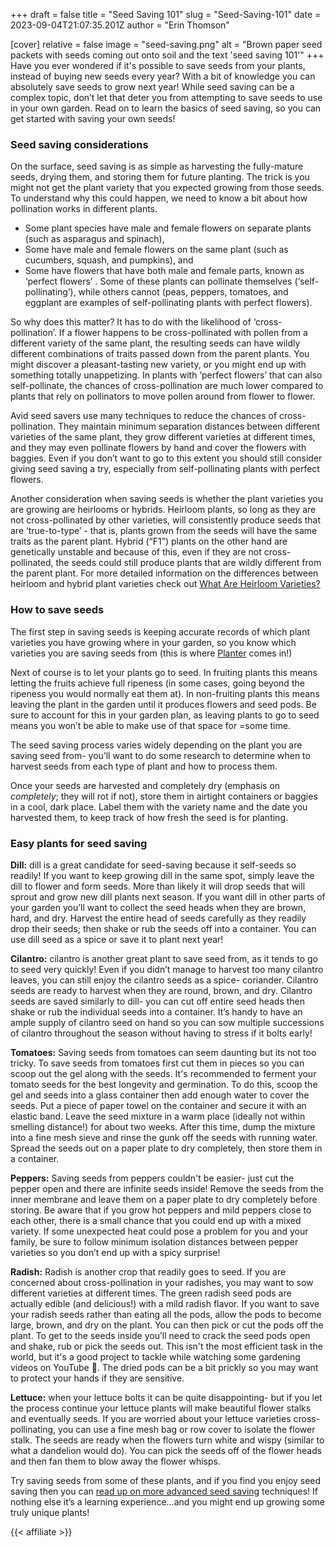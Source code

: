 +++
draft = false
title = "Seed Saving 101"
slug = "Seed-Saving-101"
date = 2023-09-04T21:07:35.201Z
author = "Erin Thomson"

[cover]
relative = false
image = "seed-saving.png"
alt = "Brown paper seed packets with seeds coming out onto soil and the text 'seed saving 101'"
+++
Have you ever wondered if it's possible to save seeds from your plants, instead of buying new seeds every year? With a bit of knowledge you can absolutely save seeds to grow next year! While seed saving can be a complex topic, don’t let that deter you from attempting to save seeds to use in your own garden. Read on to learn the basics of seed saving, so you can get started with saving your own seeds!

### Seed saving considerations

On the surface, seed saving is as simple as harvesting the fully-mature seeds, drying them, and storing them for future planting. The trick is you might not get the plant variety that you expected growing from those seeds. To understand why this could happen, we need to know a bit about how pollination works in different plants.

* Some plant species have male and female flowers on separate plants (such as asparagus and spinach),
* Some have male and female flowers on the same plant (such as cucumbers, squash, and pumpkins), and
* Some have flowers that have both male and female parts, known as ‘perfect flowers’ . Some of these plants can pollinate themselves (‘self-pollinating’), while others cannot (peas, peppers, tomatoes, and eggplant are examples of self-pollinating plants with perfect flowers).

So why does this matter? It has to do with the likelihood of ‘cross-pollination’. If a flower happens to be cross-pollinated with pollen from a different variety of the same plant, the resulting seeds can have wildly different combinations of traits passed down from the parent plants. You might discover a pleasant-tasting new variety, or you might end up with something totally unappetizing. In plants with ‘perfect flowers’ that can also self-pollinate, the chances of cross-pollination are much lower compared to plants that rely on pollinators to move pollen around from flower to flower.

Avid seed savers use many techniques to reduce the chances of cross-pollination. They maintain minimum separation distances between different varieties of the same plant, they grow different varieties at different times, and they may even pollinate flowers by hand and cover the flowers with baggies. Even if you don’t want to go to this extent you should still consider giving seed saving a try, especially from self-pollinating plants with perfect flowers.

Another consideration when saving seeds is whether the plant varieties you are growing are heirlooms or hybrids. Heirloom plants, so long as they are not cross-pollinated by other varieties, will consistently produce seeds that are ‘true-to-type’ - that is, plants grown from the seeds will have the same traits as the parent plant. Hybrid (“F1”) plants on the other hand are genetically unstable and because of this, even if they are not cross-pollinated, the seeds could still produce plants that are wildly different from the parent plant. For more detailed information on the differences between heirloom and hybrid plant varieties check out [What Are Heirloom Varieties?](https://blog.planter.garden/posts/what-are-heirloom-varieties/)

### How to save seeds

The first step in saving seeds is keeping accurate records of which plant varieties you have growing where in your garden, so you know which varieties you are saving seeds from (this is where [Planter](http://planter.garden/gardens) comes in!)

Next of course is to let your plants go to seed. In fruiting plants this means letting the fruits achieve full ripeness (in some cases, going beyond the ripeness you would normally eat them at). In non-fruiting plants this means leaving the plant in the garden until it produces flowers and seed pods. Be sure to account for this in your garden plan, as leaving plants to go to seed means you won’t be able to make use of that space for =some time.

The seed saving process varies widely depending on the plant you are saving seed from- you’ll want to do some research to determine when to harvest seeds from each type of plant and how to process them.

Once your seeds are harvested and completely dry (emphasis on *completely*; they will rot if not), store them in airtight containers or baggies in a cool, dark place. Label them with the variety name and the date you harvested them, to keep track of how fresh the seed is for planting.

### Easy plants for seed saving

**Dill:** dill is a great candidate for seed-saving because it self-seeds so readily! If you want to keep growing dill in the same spot, simply leave the dill to flower and form seeds. More than likely it will drop seeds that will sprout and grow new dill plants next season. If you want dill in other parts of your garden you’ll want to collect the seed heads when they are brown, hard, and dry. Harvest the entire head of seeds carefully as they readily drop their seeds; then shake or rub the seeds off into a container. You can use dill seed as a spice or save it to plant next year!

**Cilantro:** cilantro is another great plant to save seed from, as it tends to go to seed very quickly! Even if you didn’t manage to harvest too many cilantro leaves, you can still enjoy the cilantro seeds as a spice- coriander. Cilantro seeds are ready to harvest when they are round, brown, and dry. Cilantro seeds are saved similarly to dill- you can cut off entire seed heads then shake or rub the individual seeds into a container. It’s handy to have an ample supply of cilantro seed on hand so you can sow multiple successions of cilantro throughout the season without having to stress if it bolts early!

**Tomatoes:** Saving seeds from tomatoes can seem daunting but its not too tricky. To save seeds from tomatoes first cut them in pieces so you can scoop out the gel along with the seeds. It's recommended to ferment your tomato seeds for the best longevity and germination. To do this, scoop the gel and seeds into a glass container then add enough water to cover the seeds. Put a piece of paper towel on the container and secure it with an elastic band. Leave the seed mixture in a warm place (ideally not within smelling distance!) for about two weeks. After this time, dump the mixture into a fine mesh sieve and rinse the gunk off the seeds with running water. Spread the seeds out on a paper plate to dry completely, then store them in a container.

**Peppers:** Saving seeds from peppers couldn't be easier- just cut the pepper open and there are infinite seeds inside! Remove the seeds from the inner membrane and leave them on a paper plate to dry completely before storing. Be aware that if you grow hot peppers and mild peppers close to each other, there is a small chance that you could end up with a mixed variety. If some unexpected heat could pose a problem for you and your family, be sure to follow minimum isolation distances between pepper varieties so you don’t end up with a spicy surprise!

**Radish:** Radish is another crop that readily goes to seed. If you are concerned about cross-pollination in your radishes, you may want to sow different varieties at different times. The green radish seed pods are actually edible (and delicious!) with a mild radish flavor. If you want to save your radish seeds rather than eating all the pods, allow the pods to become large, brown, and dry on the plant. You can then pick or cut the pods off the plant. To get to the seeds inside you’ll need to crack the seed pods open and shake, rub or pick the seeds out. This isn't the most efficient task in the world, but it's a good project to tackle while watching some gardening videos on YouTube 🙂. The dried pods can be a bit prickly so you may want to protect your hands if they are sensitive.

**Lettuce:** when your lettuce bolts it can be quite disappointing- but if you let the process continue your lettuce plants will make beautiful flower stalks and eventually seeds. If you are worried about your lettuce varieties cross-pollinating, you can use a fine mesh bag or row cover to isolate the flower stalk. The seeds are ready when the flowers turn white and wispy (similar to what a dandelion would do). You can pick the seeds off of the flower heads and then fan them to blow away the flower whisps.

Try saving seeds from some of these plants, and if you find you enjoy seed saving then you can [read up on more advanced seed saving](https://www.amazon.com/s?k=seed+saving) techniques! If nothing else it’s a learning experience…and you might end up growing some truly unique plants!

{{< affiliate >}}